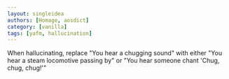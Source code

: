 ```yaml
---
layout: singleidea
authors: [Homage, aosdict]
category: [vanilla]
tags: [yafm, hallucination]
---
```

When hallucinating, replace "You hear a chugging sound" with either "You hear a steam locomotive passing by" or "You hear someone chant 'Chug, chug, chug!'"
